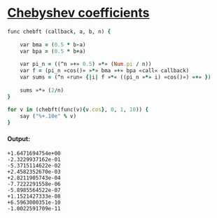 [1]: https://rosettacode.org/wiki/Chebyshev_coefficients

# [Chebyshev coefficients][1]

```ruby
func chebft (callback, a, b, n) {
 
    var bma = (0.5 * b-a)
    var bpa = (0.5 * b+a)
 
    var pi_n = ((^n »+» 0.5) »*» (Num.pi / n))
    var f = (pi_n »cos()» »*» bma »+» bpa «call« callback)
    var sums = (^n «run« {|i| f »*« ((pi_n »*» i) »cos()») «+» })
 
    sums »*» (2/n)
}
 
for v in (chebft(func(v){v.cos}, 0, 1, 10)) {
    say ("%+.10e" % v)
}
```

#### Output:
```
+1.6471694754e+00
-2.3229937162e-01
-5.3715114622e-02
+2.4582352670e-03
+2.8211905743e-04
-7.7222291558e-06
-5.8985564522e-07
+1.1521427333e-08
+6.5963000351e-10
-1.0022591709e-11
```
